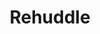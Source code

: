 ---
layout: post
title: Rehuddle
site: http://rehuddle.com/
image: /lib/img/projects/rehuddle.png
creator:
  - name: Phil Groman
    school: NYU
    twitter: 
    eboard: false
    current: false
launchdate:
demodays: December 2012
---
